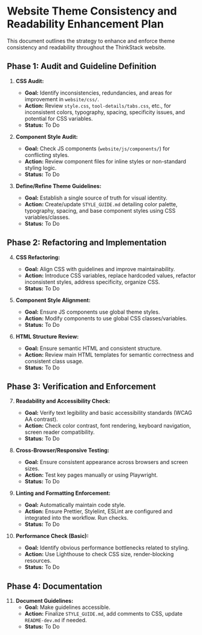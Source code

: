 # Website Theme Consistency and Readability Enhancement Plan

This document outlines the strategy to enhance and enforce theme consistency and readability throughout the ThinkStack website.

## Phase 1: Audit and Guideline Definition

1.  **CSS Audit:**

    - **Goal:** Identify inconsistencies, redundancies, and areas for improvement in `website/css/`.
    - **Action:** Review `style.css`, `tool-details/tabs.css`, etc., for inconsistent colors, typography, spacing, specificity issues, and potential for CSS variables.
    - **Status:** To Do

2.  **Component Style Audit:**

    - **Goal:** Check JS components (`website/js/components/`) for conflicting styles.
    - **Action:** Review component files for inline styles or non-standard styling logic.
    - **Status:** To Do

3.  **Define/Refine Theme Guidelines:**
    - **Goal:** Establish a single source of truth for visual identity.
    - **Action:** Create/update `STYLE_GUIDE.md` detailing color palette, typography, spacing, and base component styles using CSS variables/classes.
    - **Status:** To Do

## Phase 2: Refactoring and Implementation

4.  **CSS Refactoring:**

    - **Goal:** Align CSS with guidelines and improve maintainability.
    - **Action:** Introduce CSS variables, replace hardcoded values, refactor inconsistent styles, address specificity, organize CSS.
    - **Status:** To Do

5.  **Component Style Alignment:**

    - **Goal:** Ensure JS components use global theme styles.
    - **Action:** Modify components to use global CSS classes/variables.
    - **Status:** To Do

6.  **HTML Structure Review:**
    - **Goal:** Ensure semantic HTML and consistent structure.
    - **Action:** Review main HTML templates for semantic correctness and consistent class usage.
    - **Status:** To Do

## Phase 3: Verification and Enforcement

7.  **Readability and Accessibility Check:**

    - **Goal:** Verify text legibility and basic accessibility standards (WCAG AA contrast).
    - **Action:** Check color contrast, font rendering, keyboard navigation, screen reader compatibility.
    - **Status:** To Do

8.  **Cross-Browser/Responsive Testing:**

    - **Goal:** Ensure consistent appearance across browsers and screen sizes.
    - **Action:** Test key pages manually or using Playwright.
    - **Status:** To Do

9.  **Linting and Formatting Enforcement:**

    - **Goal:** Automatically maintain code style.
    - **Action:** Ensure Prettier, Stylelint, ESLint are configured and integrated into the workflow. Run checks.
    - **Status:** To Do

10. **Performance Check (Basic):**
    - **Goal:** Identify obvious performance bottlenecks related to styling.
    - **Action:** Use Lighthouse to check CSS size, render-blocking resources.
    - **Status:** To Do

## Phase 4: Documentation

11. **Document Guidelines:**
    - **Goal:** Make guidelines accessible.
    - **Action:** Finalize `STYLE_GUIDE.md`, add comments to CSS, update `README-dev.md` if needed.
    - **Status:** To Do
